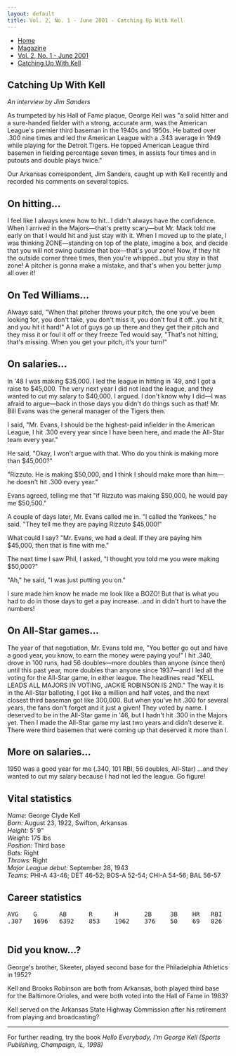 ```yaml
---
layout: default
title: Vol. 2, No. 1 - June 2001 - Catching Up With Kell
---
```

<nav class="breadcrumb" aria-label="breadcrumbs">
  <ul>
    <li><a href="{{ site.url }}{{ site.baseurl }}/index.html">Home</a></li>
    <li><a href="../magazine-home.html">Magazine</a></li>
    <li><a href="bi_vol_2_no_1_home.html">Vol. 2, No. 1 - June 2001</a></li>
    <li class="is-active"><a href="#" aria-current="page">Catching Up With Kell</a></li>
  </ul>
</nav>

<section class="storycontent">
  <h1>Catching Up With Kell</h1>
  <p><em>An interview by Jim Sanders</em></p>

  <p>
    As trumpeted by his Hall of Fame plaque, George Kell was "a solid hitter and a sure-handed fielder with a strong, accurate arm, was the American League's premier third baseman in the 1940s and 1950s. He batted over .300 nine times and led the American League with a .343 average in 1949 while playing for the Detroit Tigers. He topped American League third basemen in fielding percentage seven times, in assists four times and in putouts and double plays twice."
  </p>

  <p>
    Our Arkansas correspondent, Jim Sanders, caught up with Kell recently and recorded his comments on several topics.
  </p>

  <h2>On hitting...</h2>

  <p>
    I feel like I always knew how to hit...I didn't always have the confidence.  When I arrived in the Majors&mdash;that's pretty scary&mdash;but Mr. Mack told me early on that I would hit and just stay with it.  When I moved up to the plate, I was thinking  ZONE&mdash;standing on top of the plate, imagine a box, and decide that you will not swing outside that box&mdash;that's your zone!  Now, if they hit the outside corner three times, then you're whipped...but you stay in that zone!  A pitcher is gonna make a mistake, and that's when you better jump all over it!
  </p>

  <h2>On Ted Williams...</h2>

  <p>
    Always said, "When that pitcher throws your pitch, the one you've been looking for, you don't take, you don't miss it, you don't foul it off...you hit it, and you hit it hard!"  A lot of guys go up there and they get their pitch and they miss it or foul it off or they freeze  Ted would say, "That's not hitting, that's missing.  When you get your pitch, it's your turn!"
  </p>

  <h2>On salaries...</h2>

  <p>
    In '48 I was making $35,000.  I led the league in hitting in '49, and I got a raise to $45,000.  The very next year I did not lead the league, and they wanted to cut my salary to $40,000.  I argued.  I don't know why I did&mdash;I was afraid to argue&mdash;back in those days you didn't do things such as that!  Mr. Bill Evans was the general manager of the Tigers then.
  </p>

  <p>
    I said, "Mr. Evans, I should be the highest-paid infielder in the American League, I hit .300 every year since I have been here, and made the All-Star team every year."
  </p>

  <p>
  He said, "Okay, I won't argue with that.  Who do you think is making more than $45,000?"
  </p>

  <p>
    "Rizzuto.  He is making $50,000, and I think I should make more than him&mdash;he doesn't hit .300 every year."
  </p>

  <p>
  Evans agreed, telling me that "if Rizzuto was making $50,000, he would pay me $50,500."
  </p>

  <p>
    A couple of days later, Mr. Evans called me in.  "I called the Yankees," he said.  "They tell me they are paying Rizzuto $45,000!"
  </p>

  <p>
    What could I say?  "Mr. Evans, we had a deal.  If they are paying him $45,000, then that is fine with me."
  </p>

  <p>
    The next time I saw Phil, I asked, "I thought you told me you were making $50,000?"
  </p>

  <p>
    "Ah," he said, "I was just putting you on."
  </p>

  <p>
    I sure made him know he made me look like a BOZO!  But that is what you had to do in those days to get a pay increase...and in didn't hurt to have the numbers!
  </p>

  <h2>On All-Star games...</h2>

  <p>
    The year of that negotiation, Mr. Evans told me, "You better go out and have a good year, you know, to earn the money were paying you!" I hit .340, drove in 100 runs, had 56 doubles&mdash;more doubles than anyone (since then) until this past year, more doubles than anyone since 1937&mdash;and I led all the voting for the All-Star game, in either league.  The headlines read "KELL LEADS ALL MAJORS IN VOTING, JACKIE ROBINSON IS 2ND."  The way it is in the All-Star balloting, I got like a million and half votes, and the next closest third baseman got like 300,000.  But when you've hit .300 for several years, the fans don't forget and it just a given!  They voted by name.  I deserved to be in the All-Star game in '46, but I hadn't hit .300 in the Majors yet.  Then I made the All-Star game my last two years and didn't deserve it.  There were third basemen that were coming up that deserved it more than I.
  </p>

  <h2>More on salaries...</h2>

  <p>
    1950 was a good year for me (.340, 101 RBI, 56 doubles, All-Star) ...and they wanted to cut my salary because I had not led the league.  Go figure!
  </p>

  <h2>Vital statistics</h2>

  <p>
    <em>Name:</em>  George Clyde Kell<br />
    <em>Born:</em>  August 23, 1922, Swifton, Arkansas<br />
    <em>Height:</em>  5' 9"<br />
    <em>Weight:</em>  175 lbs<br />
    <em>Position:</em>  Third base<br />
    <em>Bats:</em>  Right<br />
    <em>Throws:</em>  Right<br />
    <em>Major League debut:</em>  September 28, 1943<br />
    <em>Teams:</em>  PHI-A 43-46; DET 46-52; BOS-A 52-54; CHI-A 54-56; BAL 56-57<br />
  </p>

  <h2>Career statistics</h2>

  <pre>
AVG    G      AB      R      H       2B     3B    HR   RBI   FA
.307   1696   6392    853    1962    376    50    69   826   .970
  </pre>

  <h2>Did you know...?</h2>

  <p>
    George's brother, Skeeter, played second base for the Philadelphia Athletics in 1952?
  </p>

  <p>
    Kell and Brooks Robinson are both from Arkansas, both played third base for the Baltimore Orioles, and were both voted into the Hall of Fame in 1983?
  </p>

  <p>
    Kell served on the Arkansas State Highway Commission after his retirement from playing and broadcasting?
  </p>

  <hr />

  <p>
    For further reading, try the book <em>Hello Everybody, I'm George Kell (Sports Publishing, Champaign, IL, 1998)</em>
  </p>

</section>
